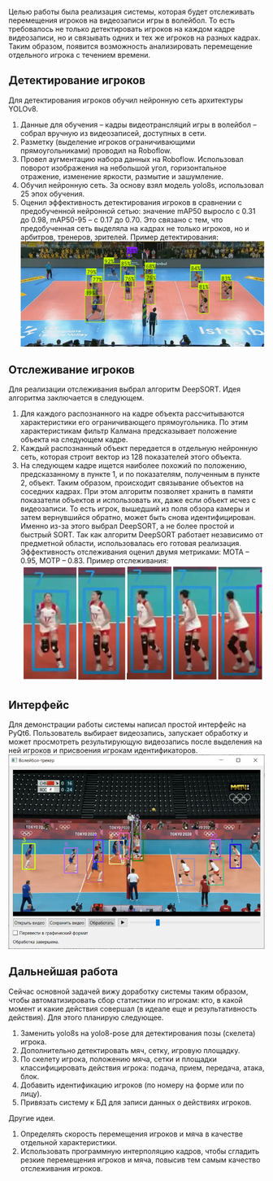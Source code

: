 Целью работы была реализация системы, которая будет отслеживать перемещения игроков на видеозаписи игры в волейбол. То есть требовалось не только детектировать игроков на каждом кадре видеозаписи, но и связывать одних и тех же игроков на разных кадрах. Таким образом, появится возможность анализировать перемещение отдельного игрока с течением времени.

## Детектирование игроков
Для детектирования игроков обучил нейронную сеть архитектуры YOLOv8.
1.	Данные для обучения – кадры видеотрансляций игры в волейбол – собрал вручную из видеозаписей, доступных в сети.
2.	Разметку (выделение игроков ограничивающими прямоугольниками) проводил на Roboflow.
3.	Провел аугментацию набора данных на Roboflow. Использовал поворот изображения на небольшой угол, горизонтальное отражение, изменение яркости, размытие и зашумление.
4.	Обучил нейронную сеть. За основу взял модель yolo8s, использовал 25 эпох обучения.
5.	Оценил эффективность детектирования игроков в сравнении с предобученной нейронной сетью: значение mAP50 выросло с 0.31 до 0.98, mAP50-95 – с 0.17 до 0.70. Это связано с тем, что предобученная сеть выделяла на кадрах не только игроков, но и арбитров, тренеров, зрителей.
Пример детектирования:
![alt text](https://github.com/maksim-pasynkov/VolleyballTrackingProject/blob/master/detection_example.png) 



## Отслеживание игроков
Для реализации отслеживания выбрал алгоритм DeepSORT. Идея алгоритма заключается в следующем.
1.	Для каждого распознанного на кадре объекта рассчитываются характеристики его ограничивающего прямоугольника. По этим характеристикам фильтр Калмана предсказывает положение объекта на следующем кадре.
2.	Каждый распознанный объект передается в отдельную нейронную сеть, которая строит вектор из 128 показателей этого объекта.
3.	На следующем кадре ищется наиболее похожий по положению, предсказанному в пункте 1, и по показателям, полученным в пункте 2, объект.
Таким образом, происходит связывание объектов на соседних кадрах. При этом алгоритм позволяет хранить в памяти показатели объектов и использовать их, даже если объект исчез с видеозаписи. То есть игрок, вышедший из поля обзора камеры и затем вернувшийся обратно, может быть снова идентифицирован. Именно из-за этого выбрал DeepSORT, а не более простой и быстрый SORT.
Так как алгоритм DeepSORT работает независимо от предметной области, использовалась его готовая реализация.
Эффективность отслеживания оценил двумя метриками: MOTA – 0.95, MOTP – 0.83.
Пример отслеживания:
![alt text](https://github.com/maksim-pasynkov/VolleyballTrackingProject/blob/master/track_example.png)  

## Интерфейс
Для демонстрации работы системы написал простой интерфейс на PyQt6.
Пользователь выбирает видеозапись, запускает обработку и может просмотреть результирующую видеозапись после выделения на ней игроков и присвоения игрокам идентификаторов.
![alt text](https://github.com/maksim-pasynkov/VolleyballTrackingProject/blob/master/interface_example.png) 

## Дальнейшая работа
Сейчас основной задачей вижу доработку системы таким образом, чтобы автоматизировать сбор статистики по игрокам: кто, в какой момент и какие действия совершал (в идеале еще и результативность действия). Для этого планирую следующее.
1.	Заменить yolo8s на yolo8-pose для детектирования позы (скелета) игрока.
2.	Дополнительно детектировать мяч, сетку, игровую площадку.
3.	По скелету игрока, положению мяча, сетки и площадки классифицировать действия игрока: подача, прием, передача, атака, блок.
4.	Добавить идентификацию игроков (по номеру на форме или по лицу).
5.	Привязать систему к БД для записи данных о действиях игроков.

Другие идеи.
1.	Определять скорость перемещения игроков и мяча в качестве отдельной характеристики.
2.	Использовать программную интерполяцию кадров, чтобы сгладить резкие перемещения игроков и мяча, повысив тем самым качество отслеживания игроков.
